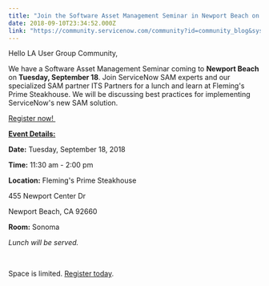 ```yaml
---
title: "Join the Software Asset Management Seminar in Newport Beach on "
date: 2018-09-10T23:34:52.000Z
link: "https://community.servicenow.com/community?id=community_blog&sys_id=aa093190dbe4a70ca39a0b55ca96195a"
---
```

<p>Hello LA User Group Community,</p>
<p>We have a Software Asset Management Seminar coming to <strong>Newport Beach</strong> on <strong>Tuesday, September 18</strong>. Join ServiceNow SAM experts and our specialized SAM partner ITS Partners for a lunch and learn at Fleming&#39;s Prime Steakhouse. We will be discussing best practices for implementing ServiceNow&#39;s new SAM solution. </p>
<p><a href="https://go.servicenow.com/LP&#61;11025" rel="nofollow">Register now! </a></p>
<p><span style="text-decoration: underline;"><strong>Event Details:</strong></span></p>
<p><strong>Date:</strong> Tuesday, September 18, 2018</p>
<p><strong>Time:</strong> 11:30 am - 2:00 pm</p>
<p><strong>Location:</strong> Fleming&#39;s Prime Steakhouse</p>
<p>455 Newport Center Dr</p>
<p>Newport Beach, CA 92660</p>
<p><strong>Room:</strong> Sonoma</p>
<p><em>Lunch will be served.</em></p>
<p> </p>
<p>Space is limited. <a href="https://go.servicenow.com/LP&#61;11025" rel="nofollow">Register today</a>. </p>
<p> </p>